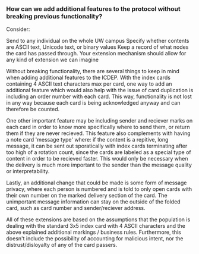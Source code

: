 ### How can we add additional features to the protocol without breaking previous functionality?

Consider:

Send to any individual on the whole UW campus
Specify whether contents are ASCII text, Unicode text, or binary values
Keep a record of what nodes the card has passed through.
Your extension mechanism should allow for any kind of extension we can imagine

Without breaking functionality, there are several things to keep in mind when adding additional features to the ICDEP. With the index cards containing 4 ASCII text characters max per card, one way to add an additional feature which would also help with the issue of card duplication is including an order number with each card. This way, functionality is not lost in any way because each card is being acknowledged anyway and can therefore be counted.

One other important feature may be including sender and reciever marks on each card in order to know more specifically where to send them, or return them if they are never recieved. This feature also complements with having a note card 'message type' where: if the content is a repitive, long message, it can be sent out sporatically with index cards terminating after too high of a rotation count, since the cards are labeled as a special type of content in order to be recieved faster. This would only be necessary when the delivery is much more important to the sender than the message quality or interpretability.

Lastly, an additional change that could be made is some form of message privacy, where each person is numbered and is told to only open cards with their own number on the marked delivery section of the card. The unimportant message information can stay on the outside of the folded card, such as card number and sender/reciever address.

All of these extensions are based on the assumptions that the population is dealing with the standard 3x5 index card with 4 ASCII characters and the above explained additional markings / business rules. Furthermore, this doesn't include the possibility of accounting for malicious intent, nor the distrust/disloyalty of any of the card passers.

